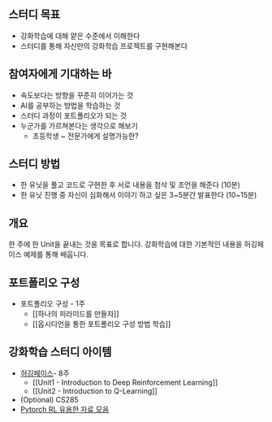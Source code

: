 ## 스터디 목표
- 강화학습에 대해 얕은 수준에서 이해한다
- 스터디를 통해 자신만의 강화학습 프로젝트를 구현해본다

## 참여자에게 기대하는 바
- 속도보다는 방향을 꾸준히 이어가는 것
- AI를 공부하는 방법을 학습하는 것
- 스터디 과정이 포트폴리오가 되는 것
- 누군가를 가르쳐본다는 생각으로 해보기
	- 초등학생 ~ 전문가에게 설명가능한?

## 스터디 방법
- 한 유닛을 풀고 코드로 구현한 후 서로 내용을 첨삭 및 조언을 해준다 (10분)
- 한 유닛 진행 중 자신이 심화해서 이야기 하고 싶은 3\~5분간 발표한다 (10\~15분)

## 개요
한 주에 한 Unit을 끝내는 것을 목표로 합니다. 강화학습에 대한 기본적인 내용을 허깅페이스 예제를 통해 배웁니다.

## 포트폴리오 구성
- 포트폴리오 구성 - 1주
	-  [[하나의 피라미드를 만들자]]
	-  [[옵시디언을 통한 포트폴리오 구성 방법 학습]]

## 강화학습 스터디 아이템
- [허깅페이스](https://huggingface.co/learn/deep-rl-course/unit0/introduction)- 8주
	- [[Unit1 - Introduction to Deep Reinforcement Learning]]
	- [[Unit2 - Introduction to Q-Learning]]
- (Optional) CS285
- [Pytorch RL 유용한 자료 모음](https://pytorch.org/rl/reference/generated/knowledge_base/RESOURCES.html)




